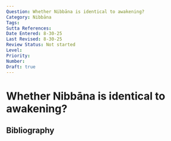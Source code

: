 ```yaml
---
Question: Whether Nibbāna is identical to awakening?
Category: Nibbāna
Tags: 
Sutta References: 
Date Entered: 8-30-25
Last Revised: 8-30-25
Review Status: Not started
Level: 
Priority: 
Number: 
Draft: true
---
```


# Whether Nibbāna is identical to awakening?

## Bibliography

<!-- 

Notes:



 -->